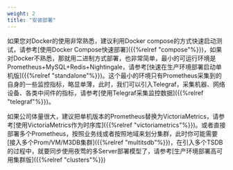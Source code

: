 ```yaml
---
weight: 2
title: "安装部署"
---
```


如果您对Docker的使用非常熟悉，建议利用Docker compose的方式快速启动测试，请参考[使用Docker Compose快速部署]({{%relref "compose"%}})，如果对Docker不熟悉，那就用二进制方式部署，也非常简单，最小的可运行环境是Prometheus+MySQL+Redis+Nightingale，请参考[快速在生产环境部署启动单机版]({{%relref "standalone"%}})。这个最小的环境只有Prometheus采集到的自身的一些监控指标，略显单薄，此时，我们可以引入Telegraf，采集机器、网络设备、各类中间件的指标，请参考[使用Telegraf采集监控数据]({{%relref "telegraf"%}})。

如果公司体量很大，建议把单机版本的Prometheus替换为VictoriaMetrics，请参考[使用VictoriaMetrics作为时序库]({{%relref "victoriametrics"%}})。或者直接部署多个Prometheus，按照业务线或者按照地域来划分集群，此时你可能需要[接入多个Prom/VM/M3DB集群]({{%relref "multitsdb"%}})，在引入多个TSDB的过程中，就要同步使用夜莺的多Server部署模型了，请参考[生产环境部署高可用集群版]({{%relref "clusters"%}})